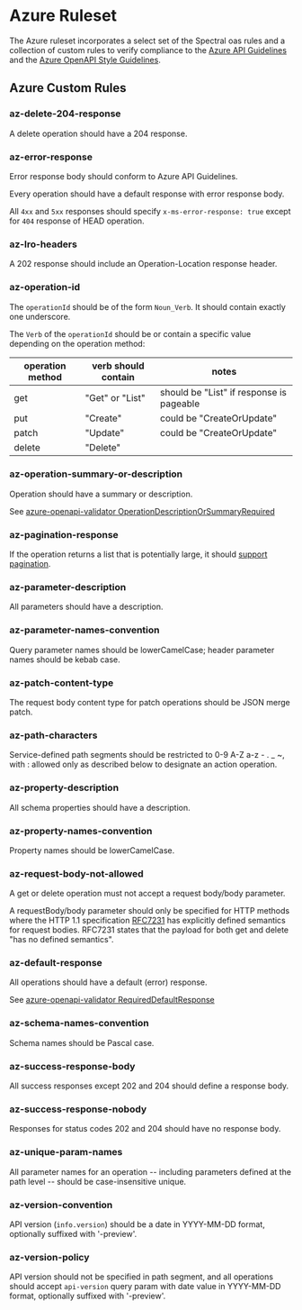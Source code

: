 # Azure Ruleset

The Azure ruleset incorporates a select set of the Spectral oas rules and a collection of custom rules
to verify compliance to
the [Azure API Guidelines](https://github.com/microsoft/api-guidelines/blob/vNext/azure/Guidelines.md) and
the [Azure OpenAPI Style Guidelines](./openapi-style-guidelines.md).

## Azure Custom Rules

### az-delete-204-response

A delete operation should have a 204 response.

### az-error-response

Error response body should conform to Azure API Guidelines.

Every operation should have a default response with error response body.

All `4xx` and `5xx` responses should specify `x-ms-error-response: true` except for `404` response of HEAD operation.

### az-lro-headers

A 202 response should include an Operation-Location response header.

### az-operation-id

The `operationId` should be of the form `Noun_Verb`.  It should contain exactly one underscore.

The `Verb` of the `operationId` should be or contain a specific value depending on the operation method:

| operation method | verb should contain | notes  |
| ---------------- | ------------------- | ------ |
| get              | "Get" or "List"     | should be "List" if response is pageable |
| put              | "Create"            | could be "CreateOrUpdate" |
| patch            | "Update"            | could be "CreateOrUpdate" |
| delete           | "Delete"            | |

### az-operation-summary-or-description

Operation should have a summary or description.

See [azure-openapi-validator OperationDescriptionOrSummaryRequired](https://github.com/Azure/azure-openapi-validator/blob/master/src/dotnet/OpenAPI.Validator/Validation/OperationDescriptionOrSummaryRequired.cs)

### az-pagination-response

If the operation returns a list that is potentially large, it should [support pagination](../opeapi-style-guidelines.md#).

### az-parameter-description

All parameters should have a description.

### az-parameter-names-convention

Query parameter names should be lowerCamelCase; header parameter names should be kebab case.

### az-patch-content-type

The request body content type for patch operations should be JSON merge patch.

### az-path-characters

Service-defined path segments should be restricted to 0-9 A-Z a-z - . _ ~, with : allowed only as described below to designate an action operation.

### az-property-description

All schema properties should have a description.

### az-property-names-convention

Property names should be lowerCamelCase.

### az-request-body-not-allowed

A get or delete operation must not accept a request body/body parameter.

A requestBody/body parameter should only be specified for HTTP methods where
the HTTP 1.1 specification [RFC7231][RFC7231] has explicitly defined semantics for request bodies.
RFC7231 states that the payload for both get and delete "has no defined semantics".

### az-default-response

All operations should have a default (error) response.

See [azure-openapi-validator RequiredDefaultResponse](https://github.com/Azure/azure-openapi-validator/blob/master/src/typescript/azure-openapi-validator/rules/RequiredDefaultResponse.ts)

### az-schema-names-convention

Schema names should be Pascal case.

### az-success-response-body

All success responses except 202 and 204 should define a response body.

### az-success-response-nobody

Responses for status codes 202 and 204 should have no response body.

### az-unique-param-names

All parameter names for an operation -- including parameters defined at the path level -- should be case-insensitive unique.

### az-version-convention

API version (`info.version`) should be a date in YYYY-MM-DD format, optionally suffixed with '-preview'.

### az-version-policy

API version should not be specified in path segment, and all operations should accept `api-version` query param with date value in YYYY-MM-DD format, optionally suffixed with '-preview'.

[RFC7231]: https://tools.ietf.org/html/rfc7231
